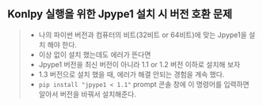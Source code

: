 ## Konlpy 실행을 위한 Jpype1 설치 시 버전 호환 문제

> - 나의 파이썬 버전과 컴퓨터의 비트(32비트 or 64비트)에 맞는 Jpype1을 설치 해야 한다.
> - 이상 없이 설치 했는데도 에러가 뜬다면
> - Jpype1 버전을 최신 버전이 아니라 1.1 or 1.2 버전 이하로 설치해 보자
> - 1.3 버전으로 설치 했을 때, 에러가 해결 안되는 경험을 계속 했다.
> - `pip install "jpype1 < 1.1"` prompt 콘솔 창에 이 명령어를 입력하면 알아서 버전을 바꿔서 설치해준다.

